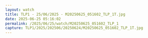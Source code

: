 ```yaml
---
layout: watch
title: TLP1 - 25/06/2025 - M20250625_051602_TLP_1T.jpg
date: 2025-06-25 05:16:02
permalink: /2025/06/25/watch/M20250625_051602_TLP_1
capture: TLP1/2025/202506/20250624/M20250625_051602_TLP_1T.jpg
---
```

